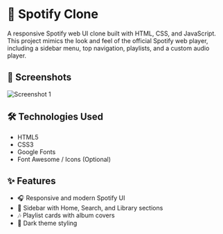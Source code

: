 # 🎵 Spotify Clone

A responsive Spotify web UI clone built with HTML, CSS, and JavaScript. This project mimics the look and feel of the official Spotify web player, including a sidebar menu, top navigation, playlists, and a custom audio player.

## 📸 Screenshots

![Screenshot 1](screenshots/home.png)


## 🛠️ Technologies Used

- HTML5
- CSS3
- Google Fonts
- Font Awesome / Icons (Optional)

## ✨ Features

- 🎧 Responsive and modern Spotify UI
- 🧭 Sidebar with Home, Search, and Library sections
- 🎶 Playlist cards with album covers
- 🌙 Dark theme styling



